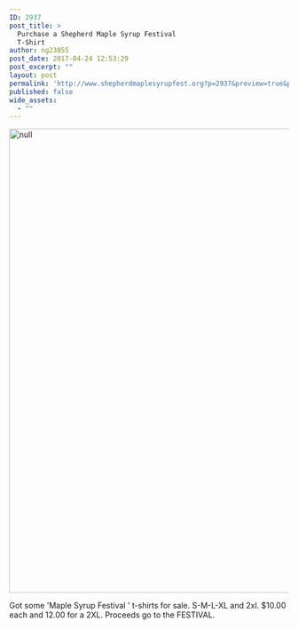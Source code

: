 ```yaml
---
ID: 2937
post_title: >
  Purchase a Shepherd Maple Syrup Festival
  T-Shirt
author: ng23055
post_date: 2017-04-24 12:53:29
post_excerpt: ""
layout: post
permalink: 'http://www.shepherdmaplesyrupfest.org?p=2937&preview=true&preview_id=2937'
published: false
wide_assets:
  - ""
---
```

<p></p>
<p><img src="http://www.shepherdmaplesyrupfest.org/wp-content/uploads/2017/04/image-4.jpeg" width="624" height="836" alt="null" title="null"></p>
<p></p>
<p>Got some 'Maple Syrup Festival ' t-shirts for sale. S-M-L-XL and 2xl. $10.00 each and 12.00 for a 2XL. Proceeds go to the FESTIVAL.</p>
